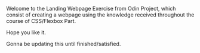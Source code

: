 Welcome to the Landing Webpage Exercise from Odin Project, which consist of creating a webpage using the knowledge received throughout the course of CSS/Flexbox Part.

Hope you like it.

Gonna be updating this until finished/satisfied.